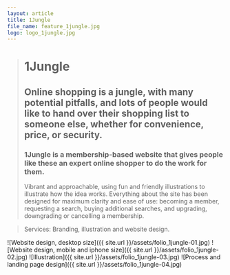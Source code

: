 ```yaml
---
layout: article
title: 1Jungle
file_name: feature_1jungle.jpg
logo: logo_1jungle.jpg
---
```


> # 1Jungle
> ## Online shopping is a jungle, with many potential pitfalls, and lots of people would like to hand over their shopping list to someone else, whether for convenience, price, or security.
> ### 1Jungle is a membership-based website that gives people like these an expert online shopper to do the work for them.
> Vibrant and approachable, using fun and friendly illustrations to illustrate how the idea works. Everything about the site has been designed for maximum clarity and ease of use: becoming a member, requesting a search, buying additional searches, and upgrading, downgrading or cancelling a membership.

> Services: Branding, illustration and website design.

![Website design, desktop size]({{ site.url }}/assets/folio_1jungle-01.jpg)
![Website design, mobile and iphone size]({{ site.url }}/assets/folio_1jungle-02.jpg)
![Illustration]({{ site.url }}/assets/folio_1jungle-03.jpg)
![Process and landing page design]({{ site.url }}/assets/folio_1jungle-04.jpg)
